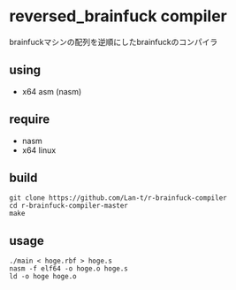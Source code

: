 # reversed_brainfuck compiler

brainfuckマシンの配列を逆順にしたbrainfuckのコンパイラ

## using

- x64 asm (nasm)

## require

- nasm
- x64 linux

## build

``` build
git clone https://github.com/Lan-t/r-brainfuck-compiler
cd r-brainfuck-compiler-master
make
```

## usage

``` usage
./main < hoge.rbf > hoge.s
nasm -f elf64 -o hoge.o hoge.s
ld -o hoge hoge.o
```
